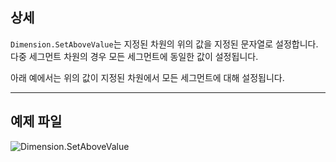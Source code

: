 ## 상세
`Dimension.SetAboveValue`는 지정된 차원의 위의 값을 지정된 문자열로 설정합니다. 다중 세그먼트 차원의 경우 모든 세그먼트에 동일한 값이 설정됩니다.

아래 예에서는 위의 값이 지정된 차원에서 모든 세그먼트에 대해 설정됩니다.
___
## 예제 파일

![Dimension.SetAboveValue](./Revit.Elements.Dimension.SetAboveValue_img.jpg)
